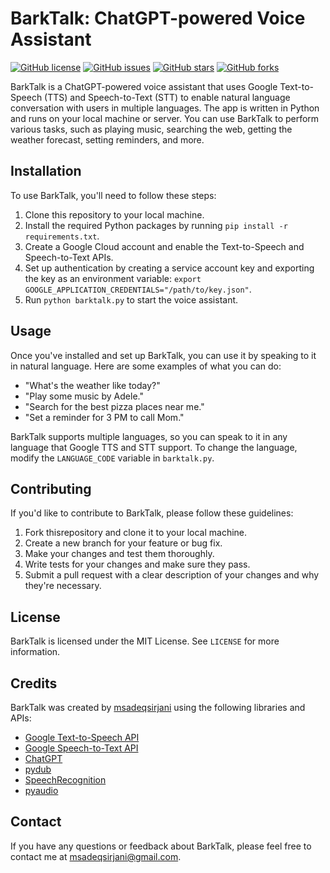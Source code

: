 # BarkTalk: ChatGPT-powered Voice Assistant

[![GitHub license](https://img.shields.io/github/license/msadeqsirjani/BarkTalk)](https://github.com/msadeqsirjani/BarkTalk/blob/main/LICENSE)
[![GitHub issues](https://img.shields.io/github/issues/msadeqsirjani/BarkTalk)](https://github.com/msadeqsirjani/BarkTalk/issues)
[![GitHub stars](https://img.shields.io/github/stars/msadeqsirjani/BarkTalk)](https://github.com/msadeqsirjani/BarkTalk/stargazers)
[![GitHub forks](https://img.shields.io/github/forks/msadeqsirjani/BarkTalk)](https://github.com/msadeqsirjani/BarkTalk/network)

BarkTalk is a ChatGPT-powered voice assistant that uses Google Text-to-Speech (TTS) and Speech-to-Text (STT) to enable natural language conversation with users in multiple languages. The app is written in Python and runs on your local machine or server. You can use BarkTalk to perform various tasks, such as playing music, searching the web, getting the weather forecast, setting reminders, and more. 

## Installation

To use BarkTalk, you'll need to follow these steps:

1. Clone this repository to your local machine.
2. Install the required Python packages by running `pip install -r requirements.txt`.
3. Create a Google Cloud account and enable the Text-to-Speech and Speech-to-Text APIs.
4. Set up authentication by creating a service account key and exporting the key as an environment variable: `export GOOGLE_APPLICATION_CREDENTIALS="/path/to/key.json"`.
5. Run `python barktalk.py` to start the voice assistant.

## Usage

Once you've installed and set up BarkTalk, you can use it by speaking to it in natural language. Here are some examples of what you can do:

- "What's the weather like today?"
- "Play some music by Adele."
- "Search for the best pizza places near me."
- "Set a reminder for 3 PM to call Mom."

BarkTalk supports multiple languages, so you can speak to it in any language that Google TTS and STT support. To change the language, modify the `LANGUAGE_CODE` variable in `barktalk.py`.

## Contributing

If you'd like to contribute to BarkTalk, please follow these guidelines:

1. Fork thisrepository and clone it to your local machine.
2. Create a new branch for your feature or bug fix.
3. Make your changes and test them thoroughly.
4. Write tests for your changes and make sure they pass.
5. Submit a pull request with a clear description of your changes and why they're necessary.

## License

BarkTalk is licensed under the MIT License. See `LICENSE` for more information.

## Credits

BarkTalk was created by [msadeqsirjani](https://github.com/msadeqsirjani) using the following libraries and APIs:

- [Google Text-to-Speech API](https://cloud.google.com/text-to-speech)
- [Google Speech-to-Text API](https://cloud.google.com/speech-to-text)
- [ChatGPT](https://huggingface.co/transformers/model_doc/gpt.html)
- [pydub](http://pydub.com/)
- [SpeechRecognition](https://github.com/Uberi/speech_recognition)
- [pyaudio](https://people.csail.mit.edu/hubert/pyaudio/)

## Contact

If you have any questions or feedback about BarkTalk, please feel free to contact me at [msadeqsirjani@gmail.com](mailto:msadeqsirjani@gmail.com).